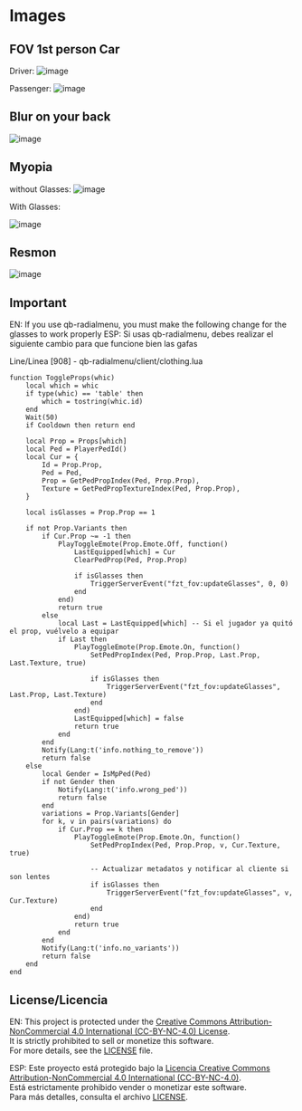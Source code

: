 # Images 

## FOV 1st person Car
Driver:
![image](https://github.com/user-attachments/assets/a1d41139-0131-4b20-85ab-d97034338c0d)

Passenger:
![image](https://github.com/user-attachments/assets/39bd59f7-9372-4dd9-9441-dc5e16ad7cbb)


## Blur on your back

![image](https://github.com/user-attachments/assets/509ea5f4-d853-4780-ac6e-de4ab7db0e04)

## Myopia 

without Glasses:
![image](https://github.com/user-attachments/assets/9d66003e-bf49-42fc-ac18-6a7fc61f39a7)

With Glasses:

![image](https://github.com/user-attachments/assets/b435f3f7-9d3a-4a12-b76d-ea4283fd0b24)

## Resmon 

![image](https://github.com/user-attachments/assets/c4359860-61c1-445e-a96a-f2ce204a02fc)


## Important 

EN: If you use qb-radialmenu, you must make the following change for the glasses to work properly
ESP: Si usas qb-radialmenu, debes realizar el siguiente cambio para que funcione bien las gafas

Line/Linea [908] - qb-radialmenu/client/clothing.lua

```
function ToggleProps(whic)
    local which = whic
    if type(whic) == 'table' then
        which = tostring(whic.id)
    end
    Wait(50)
    if Cooldown then return end

    local Prop = Props[which]
    local Ped = PlayerPedId()
    local Cur = {
        Id = Prop.Prop,
        Ped = Ped,
        Prop = GetPedPropIndex(Ped, Prop.Prop),
        Texture = GetPedPropTextureIndex(Ped, Prop.Prop),
    }

    local isGlasses = Prop.Prop == 1

    if not Prop.Variants then
        if Cur.Prop ~= -1 then
            PlayToggleEmote(Prop.Emote.Off, function()
                LastEquipped[which] = Cur
                ClearPedProp(Ped, Prop.Prop)

                if isGlasses then
                    TriggerServerEvent("fzt_fov:updateGlasses", 0, 0)
                end
            end)
            return true
        else
            local Last = LastEquipped[which] -- Si el jugador ya quitó el prop, vuélvelo a equipar
            if Last then
                PlayToggleEmote(Prop.Emote.On, function()
                    SetPedPropIndex(Ped, Prop.Prop, Last.Prop, Last.Texture, true)

                    if isGlasses then
                        TriggerServerEvent("fzt_fov:updateGlasses", Last.Prop, Last.Texture)
                    end
                end)
                LastEquipped[which] = false
                return true
            end
        end
        Notify(Lang:t('info.nothing_to_remove'))
        return false
    else
        local Gender = IsMpPed(Ped)
        if not Gender then
            Notify(Lang:t('info.wrong_ped'))
            return false
        end
        variations = Prop.Variants[Gender]
        for k, v in pairs(variations) do
            if Cur.Prop == k then
                PlayToggleEmote(Prop.Emote.On, function()
                    SetPedPropIndex(Ped, Prop.Prop, v, Cur.Texture, true)

                    -- Actualizar metadatos y notificar al cliente si son lentes
                    if isGlasses then
                        TriggerServerEvent("fzt_fov:updateGlasses", v, Cur.Texture)
                    end
                end)
                return true
            end
        end
        Notify(Lang:t('info.no_variants'))
        return false
    end
end

```


## License/Licencia
EN:
This project is protected under the [Creative Commons Attribution-NonCommercial 4.0 International (CC-BY-NC-4.0) License](LICENSE).  
It is strictly prohibited to sell or monetize this software.  
For more details, see the [LICENSE](LICENSE) file.

ESP:
Este proyecto está protegido bajo la [Licencia Creative Commons Attribution-NonCommercial 4.0 International (CC-BY-NC-4.0)](LICENSE).  
Está estrictamente prohibido vender o monetizar este software.  
Para más detalles, consulta el archivo [LICENSE](LICENSE).
